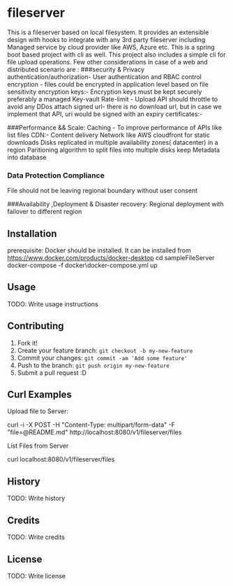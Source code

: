 # fileserver

This is a fileserver based on local filesystem. It provides an extensible design with hooks to integrate with any 3rd party fileserver
including Managed service by cloud provider like AWS, Azure etc. This is a spring boot based 
project with cli as well. This project also includes a simple cli for file upload operations.
Few other considerations in case of a web and distributed scenario are : 
###security & Privacy
  authentication/authorization-  User authentication and RBAC control
  encryption - files could be encrypted in application level based on file sensitivity
  encryption keys:- Encryption keys must be kept securely preferably a managed Key-vault
  Rate-limit - Upload API should throttle to avoid any DDos attach
  signed url- there is no download url, but in case we implement that API, uri would be signed with an expiry
  certificates:-

###Performance && Scale: 
  Caching - To improve performance of APIs like list files
  CDN:- Content delivery Network like AWS cloudfront for static downloads
  Disks replicated in multiple availability zones( datacenter) in a region
  Paritioning algorithm to split files into multiple disks
  keep Metadata into database
  
### Data Protection Compliance
   File should not be leaving regional boundary without user consent

###Availability ,Deployment & Disaster recovery:
  Regional deployment with failover to different region


  



## Installation
prerequisite: Docker should be installed. It can be installed from https://www.docker.com/products/docker-desktop
cd sampleFileServer
docker-compose -f docker\docker-compose.yml up


## Usage

TODO: Write usage instructions

## Contributing

1. Fork it!
2. Create your feature branch: `git checkout -b my-new-feature`
3. Commit your changes: `git commit -am 'Add some feature'`
4. Push to the branch: `git push origin my-new-feature`
5. Submit a pull request :D

## Curl Examples

Upload file to Server:

curl -i -X POST -H "Content-Type: multipart/form-data" -F "file=@README.md" http://localhost:8080/v1/fileserver/files

List Files from Server

 curl localhost:8080/v1/fileserver/files

## History

TODO: Write history

## Credits

TODO: Write credits

## License

TODO: Write license
